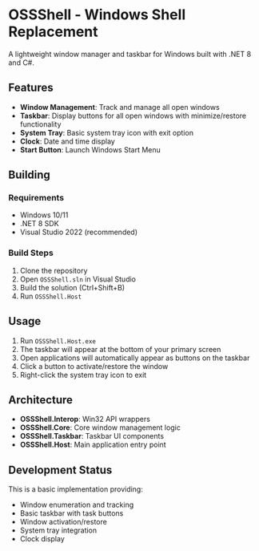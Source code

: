 # OSSShell - Windows Shell Replacement

A lightweight window manager and taskbar for Windows built with .NET 8 and C#.

## Features

- **Window Management**: Track and manage all open windows
- **Taskbar**: Display buttons for all open windows with minimize/restore functionality
- **System Tray**: Basic system tray icon with exit option
- **Clock**: Date and time display
- **Start Button**: Launch Windows Start Menu

## Building

### Requirements
- Windows 10/11
- .NET 8 SDK
- Visual Studio 2022 (recommended)

### Build Steps
1. Clone the repository
2. Open `OSSShell.sln` in Visual Studio
3. Build the solution (Ctrl+Shift+B)
4. Run `OSSShell.Host`

## Usage

1. Run `OSSShell.Host.exe`
2. The taskbar will appear at the bottom of your primary screen
3. Open applications will automatically appear as buttons on the taskbar
4. Click a button to activate/restore the window
5. Right-click the system tray icon to exit

## Architecture

- **OSSShell.Interop**: Win32 API wrappers
- **OSSShell.Core**: Core window management logic
- **OSSShell.Taskbar**: Taskbar UI components
- **OSSShell.Host**: Main application entry point

## Development Status

This is a basic implementation providing:
- Window enumeration and tracking
- Basic taskbar with task buttons
- Window activation/restore
- System tray integration
- Clock display
